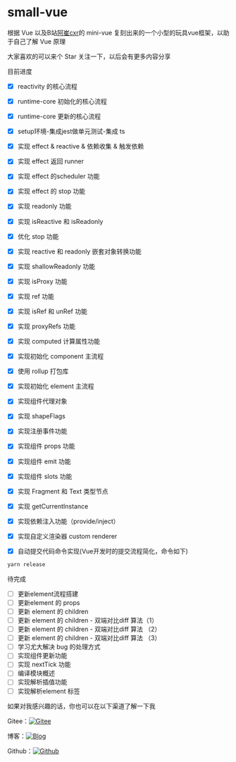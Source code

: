 # small-vue

根据 Vue 以及B站[阿崔cxr](https://space.bilibili.com/175301983?from=search&seid=1067848617930783014&spm_id_from=333.337.0.0)的 mini-vue 复刻出来的一个小型的玩具vue框架，以助于自己了解 Vue 原理

大家喜欢的可以来个 Star 关注一下，以后会有更多内容分享

目前进度

- [x] reactivity 的核心流程
- [x] runtime-core 初始化的核心流程
- [x] runtime-core 更新的核心流程
- [x] setup环境-集成jest做单元测试-集成 ts
- [x] 实现 effect & reactive & 依赖收集 & 触发依赖
- [x] 实现 effect 返回 runner
- [x] 实现 effect 的scheduler 功能
- [x] 实现 effect 的 stop 功能
- [x] 实现 readonly 功能
- [x] 实现 isReactive 和 isReadonly
- [x] 优化 stop 功能
- [x] 实现 reactive 和 readonly 嵌套对象转换功能
- [x] 实现 shallowReadonly 功能
- [x] 实现 isProxy 功能
- [x] 实现 ref 功能
- [x] 实现 isRef 和 unRef 功能
- [x] 实现 proxyRefs 功能
- [x] 实现 computed 计算属性功能
- [x] 实现初始化 component 主流程
- [x] 使用 rollup 打包库
- [x] 实现初始化 element 主流程
- [x] 实现组件代理对象
- [x] 实现 shapeFlags
- [x] 实现注册事件功能
- [x] 实现组件 props 功能
- [x] 实现组件 emit 功能
- [x] 实现组件 slots 功能
- [x] 实现 Fragment 和 Text 类型节点
- [x] 实现 getCurrentInstance
- [x] 实现依赖注入功能（provide/inject）
- [x] 实现自定义渲染器 custom renderer

- [x] 自动提交代码命令实现(Vue开发时的提交流程简化，命令如下)

```bash
yarn release
```

待完成

- [ ] 更新element流程搭建
- [ ] 更新element 的 props
- [ ] 更新 element 的 children
- [ ] 更新 element 的 children - 双端对比diff 算法（1）
- [ ] 更新 element 的 children - 双端对比diff 算法 （2）
- [ ] 更新 element 的 children - 双端对比diff 算法 （3）
- [ ] 学习尤大解决 bug 的处理方式
- [ ] 实现组件更新功能
- [ ] 实现 nextTick 功能
- [ ] 编译模块概述
- [ ] 实现解析插值功能
- [ ] 实现解析element 标签

如果对我感兴趣的话，你也可以在以下渠道了解一下我

Gitee：[![Gitee](https://camo.githubusercontent.com/2aeae18a20a92644d909b9c925e63520238d404db151f2c3cdc5d76d2c5cf976/68747470733a2f2f696d672e736869656c64732e696f2f62616467652f566978636974792d47697465652d7265642e7376673f7374796c653d666c61742d737175617265266c6f676f3d6769746565)](https://gitee.com/vixcity)

博客：[![Blog](https://camo.githubusercontent.com/90816be5895db1ca7e6f14d4df0d72f6d5c5c2a0305451c3a6f9969fd3e2bb0b/68747470733a2f2f696d672e736869656c64732e696f2f62616467652f566978636974792d426c6f672d6f72616e67652e7376673f7374796c653d666c61742d737175617265266c6f676f3d626c6f67)](http://vixcity.gitee.io/my-gitee-blog/)

Github：[![Github](https://camo.githubusercontent.com/8ae6b750741e19628321363ba73e412ebd00fd6fcb8bae728f4afa6c240408cc/68747470733a2f2f696d672e736869656c64732e696f2f62616467652f566978636974792d4769746875622d626c61636b2e7376673f7374796c653d666c61742d737175617265266c6f676f3d676974687562)](https://github.com/Vixcity)
